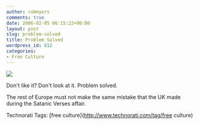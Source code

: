 ```yaml
---
author: robmyers
comments: true
date: 2006-02-05 06:15:22+00:00
layout: post
slug: problem-solved
title: Problem Solved
wordpress_id: 812
categories:
- Free Culture
---
```


  
![](/wp-content/_mtaa-RR_images_Mohammed.jpg)  


  
Don't like it? Don't look at it. Problem solved.  


  
The rest of Europe must not make the same mistake that the UK made during the Satanic Verses affair.  


  


Technorati Tags: [free culture](http://www.technorati.com/tag/free culture)

  


